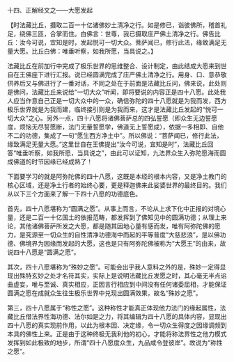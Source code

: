 十四、正解经文之——大愿发起

​    【时法藏比丘，摄取二百一十亿诸佛妙土清净之行。如是修已，诣彼佛所，稽首礼足，绕佛三匝，合掌而住。白佛言：世尊，我已摄取庄严佛土清净之行。佛告比丘：汝今可说，宜知是时，发起悦可一切大众。菩萨闻已，修行此法，缘致满足无量大愿。比丘白佛：唯垂听察，如我所愿，当具说之。】

​     法藏比丘在前加行中完成了极乐世界的思维整合、设计制定，由此结成大愿来到世自在王佛座下进行汇报。说已经圆满完成了庄严佛土清净之行。用身、口、意恭敬供养后又与佛进行了一番对话，不同之处在于前面是法藏比丘问，佛来说，此处则是佛问，法藏比丘来说给“一切大众”听闻，即将要说的内容正是四十八愿。此处我人应当作意自己正是一切大众中的一众，确信弥陀的四十八愿就是为我而发，西方极乐世界就是为我而建，临终接引则是为我而来，这才是法藏比丘发起的“悦可一切大众”之心。另外一点，四十八愿将诸佛菩萨总的四弘誓愿（即众生无边誓愿度，烦恼无尽誓愿断，法门无量誓愿学，佛道无上誓愿成），依据一多相即、自他不二的功德，集成了一句“愿生西方净土中”。所以佛说：“菩萨闻已，修行此法，缘致满足无量大愿。”这里世自在王佛提出“汝今可说，宜知是时”，法藏比丘回答“唯垂听察，如我所愿，当具说之”，由此可以证知，九法界众生入弥陀愿海而圆成佛道的时节因缘已经成熟了！

​     下面要学习的就是阿弥陀佛的四十八愿，这既是本经的根本内容，又是净土教门的核心区域，还是净土行者的始终心要，更是释迦佛来此娑婆世界的最终目的。我们从以下三个方面来了解一下四十八愿的功德底色。

​     首先，四十八愿堪称为“圆满之愿”。从事上而言，不论从上求下化中正报的对境心量，还是二百一十亿国土的依报范畴，都发挥到了佛知见中的圆满功德；从理上来论，其他诸佛菩萨所发之大愿，都是随其因地心量有感而发，唯有阿弥陀佛的愿力，是究源至一切众生的自性清净功德海中而起的平等普度“大慈悲浪”，是以佛功德、佛境界为因缘而发起的大愿，这也是只有阿弥陀佛被称为“大愿王”的由来，故说四十八愿是“圆满之愿”。

​     其次，四十八愿堪称为“殊妙之愿”。可能会出乎我人意料之外的是，殊妙一定得显现出殊特玄妙之处才名符其实，实际上是说明法藏比丘发愿之时，其心毫无半点谄曲虚妄，唯与至诚、真实相应，正因言行相应到中间没有任何诸委屈相，才能保证圆满之愿在成就众生往生极乐世界中兑现出圆满效果，故名“殊妙之愿”。

​     第三，四十八愿属于“称性之愿”。这种称性才能真正体现他力法门的缘起属性，法藏比丘借法界性海功德、法尔如是之力，将其编辑为四十八愿的具体内容，显现出四十八愿的真实现前作用，以此为根本因、决定缘，令一切众生得度之因缘调频到本具的佛性上来。正是由于这种终极无我利他的初心，才能将称法界性之他力模式发挥到如此极致的地步，所谓“四十八愿度众生，九品咸令登彼岸”。故说为“称性之愿”。